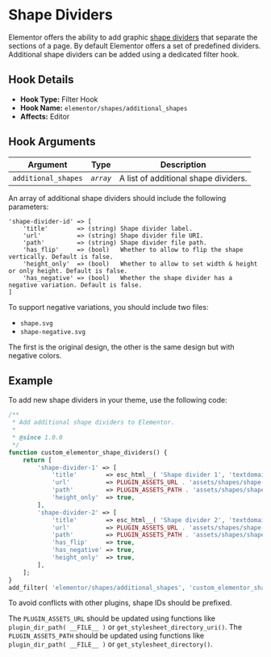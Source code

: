 # Shape Dividers

<Badge type="tip" vertical="top" text="Elementor Core" /> <Badge type="warning" vertical="top" text="Basic" />

Elementor offers the ability to add graphic [shape dividers](https://elementor.com/help/shape-divider/) that separate the sections of a page. By default Elementor offers a set of predefined dividers. Additional shape dividers can be added using a dedicated filter hook.

## Hook Details

* **Hook Type:** Filter Hook
* **Hook Name:** `elementor/shapes/additional_shapes`
* **Affects:** Editor

## Hook Arguments

| Argument            | Type        | Description                          |
|---------------------|-------------|--------------------------------------|
| `additional_shapes` | _`array`_   | A list of additional shape dividers. |

An array of additional shape dividers should include the following parameters: 

```
'shape-divider-id' => [
	'title'        => (string) Shape divider label.
	'url'          => (string) Shape divider file URI.
	'path'         => (string) Shape divider file path.
	'has_flip'     => (bool)   Whether to allow to flip the shape vertically. Default is false.
	'height_only'  => (bool)   Whether to allow to set width & height or only height. Default is false.
	'has_negative' => (bool)   Whether the shape divider has a negative variation. Default is false.
]
```

To support negative variations, you should include two files:

* `shape.svg`
* `shape-negative.svg`

The first is the original design, the other is the same design but with negative colors.

## Example

To add new shape dividers in your theme, use the following code:

```php
/**
 * Add additional shape dividers to Elementor.
 *
 * @since 1.0.0
 */
function custom_elementor_shape_dividers() {
	return [
		'shape-divider-1' => [
			'title'        => esc_html__( 'Shape divider 1', 'textdomain' ),
			'url'          => PLUGIN_ASSETS_URL . 'assets/shapes/shape-1.svg',
			'path'         => PLUGIN_ASSETS_PATH . 'assets/shapes/shape-1.svg',
			'height_only'  => true,
		],
		'shape-divider-2' => [
			'title'        => esc_html__( 'Shape divider 2', 'textdomain' ),
			'url'          => PLUGIN_ASSETS_URL . 'assets/shapes/shape-2.svg',
			'path'         => PLUGIN_ASSETS_PATH . 'assets/shapes/shape-2.svg',
			'has_flip'     => true,
			'has_negative' => true,
			'height_only'  => true,
		],
	];
}
add_filter( 'elementor/shapes/additional_shapes', 'custom_elementor_shape_dividers' );
```

To avoid conflicts with other plugins, shape IDs should be prefixed.

The `PLUGIN_ASSETS_URL` should be updated using functions like `plugin_dir_path( __FILE__ )` or `get_stylesheet_directory_uri()`. The `PLUGIN_ASSETS_PATH` should be updated using functions like `plugin_dir_path( __FILE__ )` or `get_stylesheet_directory()`.
